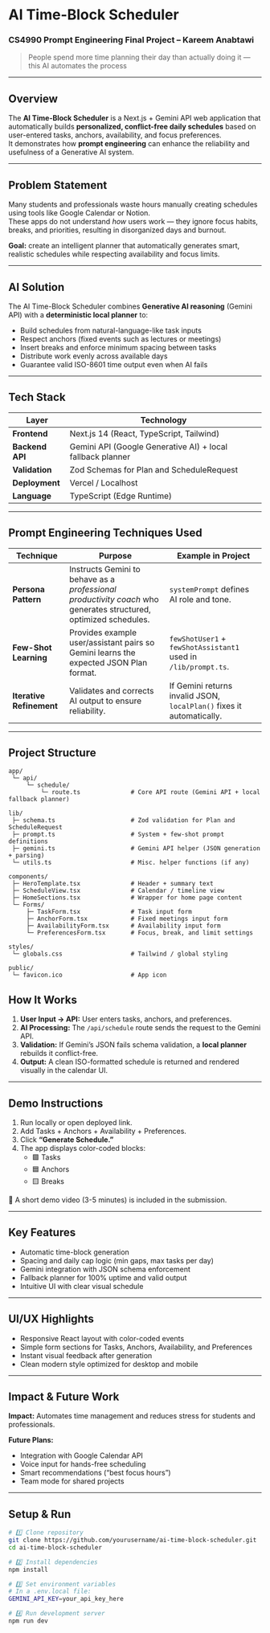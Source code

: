 # AI Time-Block Scheduler  
### CS4990 Prompt Engineering Final Project – Kareem Anabtawi  

> People spend more time planning their day than actually doing it — this AI automates the process

---

## Overview
The **AI Time-Block Scheduler** is a Next.js + Gemini API web application that automatically builds **personalized, conflict-free daily schedules** based on user-entered tasks, anchors, availability, and focus preferences.  
It demonstrates how **prompt engineering** can enhance the reliability and usefulness of a Generative AI system.

---

## Problem Statement
Many students and professionals waste hours manually creating schedules using tools like Google Calendar or Notion.  
These apps do not understand *how* users work — they ignore focus habits, breaks, and priorities, resulting in disorganized days and burnout.  

**Goal:** create an intelligent planner that automatically generates smart, realistic schedules while respecting availability and focus limits.

---

## AI Solution
The AI Time-Block Scheduler combines **Generative AI reasoning** (Gemini API) with a **deterministic local planner** to:

- Build schedules from natural-language-like task inputs  
- Respect anchors (fixed events such as lectures or meetings)  
- Insert breaks and enforce minimum spacing between tasks  
- Distribute work evenly across available days  
- Guarantee valid ISO-8601 time output even when AI fails  

---

## Tech Stack
| Layer | Technology |
|-------|-------------|
| **Frontend** | Next.js 14 (React, TypeScript, Tailwind) |
| **Backend API** | Gemini API (Google Generative AI) + local fallback planner |
| **Validation** | Zod Schemas for Plan and ScheduleRequest |
| **Deployment** | Vercel / Localhost |
| **Language** | TypeScript (Edge Runtime) |

---

## Prompt Engineering Techniques Used
| Technique | Purpose | Example in Project |
|------------|----------|--------------------|
| **Persona Pattern** | Instructs Gemini to behave as a *professional productivity coach* who generates structured, optimized schedules. | `systemPrompt` defines AI role and tone. |
| **Few-Shot Learning** | Provides example user/assistant pairs so Gemini learns the expected JSON Plan format. | `fewShotUser1` + `fewShotAssistant1` used in `/lib/prompt.ts`. |
| **Iterative Refinement** | Validates and corrects AI output to ensure reliability. | If Gemini returns invalid JSON, `localPlan()` fixes it automatically. |

---

## Project Structure
```
app/
 └─ api/
     └─ schedule/
         └─ route.ts              # Core API route (Gemini API + local fallback planner)

lib/
 ├─ schema.ts                     # Zod validation for Plan and ScheduleRequest
 ├─ prompt.ts                     # System + few-shot prompt definitions
 ├─ gemini.ts                     # Gemini API helper (JSON generation + parsing)
 └─ utils.ts                      # Misc. helper functions (if any)

components/
 ├─ HeroTemplate.tsx              # Header + summary text
 ├─ ScheduleView.tsx              # Calendar / timeline view
 ├─ HomeSections.tsx              # Wrapper for home page content
 └─ Forms/
     ├─ TaskForm.tsx              # Task input form
     ├─ AnchorForm.tsx            # Fixed meetings input form
     ├─ AvailabilityForm.tsx      # Availability input form
     └─ PreferencesForm.tsx       # Focus, break, and limit settings

styles/
 └─ globals.css                   # Tailwind / global styling

public/
 └─ favicon.ico                   # App icon
```
## How It Works
1. **User Input → API:** User enters tasks, anchors, and preferences.  
2. **AI Processing:** The `/api/schedule` route sends the request to the Gemini API.  
3. **Validation:** If Gemini’s JSON fails schema validation, a **local planner** rebuilds it conflict-free.  
4. **Output:** A clean ISO-formatted schedule is returned and rendered visually in the calendar UI.

---

## Demo Instructions
1. Run locally or open deployed link.  
2. Add Tasks + Anchors + Availability + Preferences.  
3. Click **“Generate Schedule.”**  
4. The app displays color-coded blocks:  
   - 🟩 Tasks                      
   - 🟦 Anchors                    
   - 🟨 Breaks                    

🎥 A short demo video (3-5 minutes) is included in the submission.

---

## Key Features
- Automatic time-block generation  
- Spacing and daily cap logic (min gaps, max tasks per day)  
- Gemini integration with JSON schema enforcement  
- Fallback planner for 100% uptime and valid output  
- Intuitive UI with clear visual schedule  

---

## UI/UX Highlights
- Responsive React layout with color-coded events  
- Simple form sections for Tasks, Anchors, Availability, and Preferences  
- Instant visual feedback after generation  
- Clean modern style optimized for desktop and mobile  

---

## Impact & Future Work
**Impact:** Automates time management and reduces stress for students and professionals.  

**Future Plans:**
- Integration with Google Calendar API  
- Voice input for hands-free scheduling  
- Smart recommendations (“best focus hours”)  
- Team mode for shared projects  
---

## Setup & Run
```bash
# 1️⃣ Clone repository
git clone https://github.com/yourusername/ai-time-block-scheduler.git
cd ai-time-block-scheduler

# 2️⃣ Install dependencies
npm install

# 3️⃣ Set environment variables
# In a .env.local file:
GEMINI_API_KEY=your_api_key_here

# 4️⃣ Run development server
npm run dev

